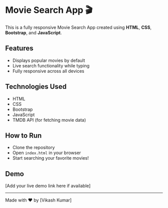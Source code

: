 # Movie Search App 🎬

This is a fully responsive Movie Search App created using **HTML**, **CSS**, **Bootstrap**, and **JavaScript**.

## Features
- Displays popular movies by default
- Live search functionality while typing
- Fully responsive across all devices

## Technologies Used
- HTML
- CSS
- Bootstrap
- JavaScript
- TMDB API (for fetching movie data)

## How to Run
- Clone the repository
- Open `index.html` in your browser
- Start searching your favorite movies!

## Demo
[Add your live demo link here if available]

---

Made with ❤️ by [Vikash Kumar]

